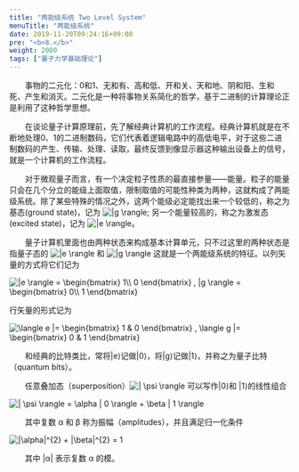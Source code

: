 ```yaml
---
title: "两能级系统 Two Level System"
menuTitle: "两能级系统"
date: 2019-11-20T09:24:16+09:00
pre: "<b>8.</b>"
weight: 2080
tags: ["量子力学基础理论"]
---
```


&emsp;&emsp;事物的二元化：0和1、无和有、高和低、开和关、天和地、阴和阳、生和死、产生和消灭。二元化是一种将事物关系简化的哲学，基于二进制的计算理论正是利用了这种哲学思想。

&emsp;&emsp;在谈论量子计算原理前，先了解经典计算机的工作流程。经典计算机就是在不断地处理0、1的二进制数码，它们代表着逻辑电路中的高低电平，对于这些二进制数码的产生、传输、处理、读取，最终反馈到像显示器这种输出设备上的信号，就是一个计算机的工作流程。

&emsp;&emsp;对于微观量子而言，有一个决定粒子性质的最直接参量——能量。粒子的能量只会在几个分立的能级上面取值，限制取值的可能性种类为两种，这就构成了两能级系统。除了某些特殊的情况之外，这两个能级必定能找出来一个较低的，称之为基态(ground state)，记为
<img src="https://latex.codecogs.com/gif.latex?\inline&space;\dpi{120}&space;|g&space;\rangle" title="|g \rangle" style="margin: auto; display: inline;"/>;
另一个能量较高的，称之为激发态(excited state)，记为
<img src="https://latex.codecogs.com/gif.latex?\inline&space;\dpi{120}&space;|e&space;\rangle" title="|e \rangle" style="margin: auto; display: inline;"/>。

&emsp;&emsp;量子计算机里面也由两种状态来构成基本计算单元，只不过这里的两种状态是指量子态的
<img src="https://latex.codecogs.com/gif.latex?\inline&space;\dpi{120}&space;|e&space;\rangle" title="|e \rangle" style="margin: auto; display: inline;"/>
和
<img src="https://latex.codecogs.com/gif.latex?\inline&space;\dpi{120}&space;|g&space;\rangle" title="|g \rangle" style="margin: auto; display: inline;"/>
这就是一个两能级系统的特征。以列矢量的方式将它们记为

<img src="https://latex.codecogs.com/gif.latex?\inline&space;\dpi{150}&space;|e&space;\rangle&space;=&space;\begin{bmatrix}&space;1\\&space;0&space;\end{bmatrix}&space;,&space;|g&space;\rangle&space;=&space;\begin{bmatrix}&space;0\\&space;1&space;\end{bmatrix}" title="|e \rangle = \begin{bmatrix} 1\\ 0 \end{bmatrix} , |g \rangle = \begin{bmatrix} 0\\ 1 \end{bmatrix}" />

行矢量的形式记为

<img src="https://latex.codecogs.com/gif.latex?\inline&space;\dpi{150}&space;\langle&space;e&space;|=&space;\begin{bmatrix}&space;1&space;&&space;0&space;\end{bmatrix}&space;,&space;\langle&space;g&space;|=&space;\begin{bmatrix}&space;0&space;&&space;1&space;\end{bmatrix}" title="\langle e |= \begin{bmatrix} 1 & 0 \end{bmatrix} , \langle g |= \begin{bmatrix} 0 & 1 \end{bmatrix}" />

&emsp;&emsp;和经典的比特类比，常将|e⟩记做|0⟩，将|g⟩记做|1⟩，并称之为量子比特（quantum bits）。

&emsp;&emsp;任意叠加态（superposition）<img src="https://latex.codecogs.com/gif.latex?\inline&space;\dpi{120}&space;|&space;\psi&space;\rangle" title="| \psi \rangle" /> 可以写作|0⟩和 |1⟩的线性组合

<img src="https://latex.codecogs.com/gif.latex?\inline&space;\dpi{150}&space;|&space;\psi&space;\rangle&space;=&space;\alpha&space;|&space;0&space;\rangle&space;&plus;&space;\beta&space;|&space;1&space;\rangle" title="| \psi \rangle = \alpha | 0 \rangle + \beta | 1 \rangle" />

&emsp;&emsp;其中复数 α 和 β 称为振幅（amplitudes），并且满足归一化条件

<img src="https://latex.codecogs.com/gif.latex?\inline&space;\dpi{150}&space;|\alpha|^{2}&space;&plus;&space;|\beta|^{2}&space;=&space;1" title="|\alpha|^{2} + |\beta|^{2} = 1" />

&emsp;&emsp;其中 |α| 表示复数 α 的模。